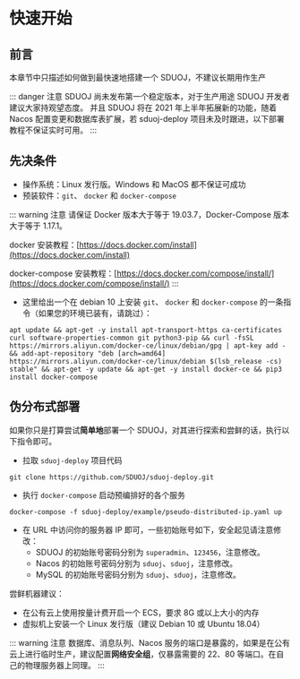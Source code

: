 # 快速开始

## 前言

本章节中只描述如何做到最快速地搭建一个 SDUOJ，不建议长期用作生产

::: danger 注意
SDUOJ 尚未发布第一个稳定版本，对于生产用途 SDUOJ 开发者建议大家持观望态度。
并且 SDUOJ 将在 2021 年上半年拓展新的功能，随着 Nacos 配置变更和数据库表扩展，若 sduoj-deploy 项目未及时跟进，以下部署教程不保证实时可用。
:::

## 先决条件

* 操作系统：Linux 发行版。Windows 和 MacOS 都不保证可成功
* 预装软件：`git`、 `docker` 和 `docker-compose` 

::: warning 注意
请保证 Docker 版本大于等于 19.03.7，Docker-Compose 版本大于等于 1.17.1。

docker 安装教程：[https://docs.docker.com/install](https://docs.docker.com/install)

docker-compose 安装教程：[https://docs.docker.com/compose/install/](https://docs.docker.com/compose/install/)
:::

* 这里给出一个在 debian 10 上安装 `git`、 `docker` 和 `docker-compose` 的一条指令（如果您的环境已装有，请跳过）：

```shell
apt update && apt-get -y install apt-transport-https ca-certificates curl software-properties-common git python3-pip && curl -fsSL https://mirrors.aliyun.com/docker-ce/linux/debian/gpg | apt-key add - && add-apt-repository "deb [arch=amd64] https://mirrors.aliyun.com/docker-ce/linux/debian $(lsb_release -cs) stable" && apt-get -y update && apt-get -y install docker-ce && pip3 install docker-compose
```

## 伪分布式部署<Badge text="beta" type="warning"/>

如果你只是打算尝试**简单地**部署一个 SDUOJ，对其进行探索和尝鲜的话，执行以下指令即可。

* 拉取 `sduoj-deploy` 项目代码

```shell
git clone https://github.com/SDUOJ/sduoj-deploy.git
```

* 执行 `docker-compose` 启动预编排好的各个服务

```shell
docker-compose -f sduoj-deploy/example/pseudo-distributed-ip.yaml up
```

* 在 URL 中访问你的服务器 IP 即可，一些初始账号如下，安全起见请注意修改：
    * SDUOJ 的初始账号密码分别为 `superadmin`、`123456`，注意修改。
    * Nacos 的初始账号密码分别为 `sduoj`、`sduoj`，注意修改。
    * MySQL 的初始账号密码分别为 `sduoj`、`sduoj`，注意修改。

尝鲜机器建议：

* 在公有云上使用按量计费开启一个 ECS，要求 8G 或以上大小的内存
* 虚拟机上安装一个 Linux 发行版（建议 Debian 10 或 Ubuntu 18.04）

::: warning 注意
数据库、消息队列、Nacos 服务的端口是暴露的，如果是在公有云上进行临时生产，建议配置**网络安全组**，仅暴露需要的 22、80 等端口。在自己的物理服务器上同理。
:::